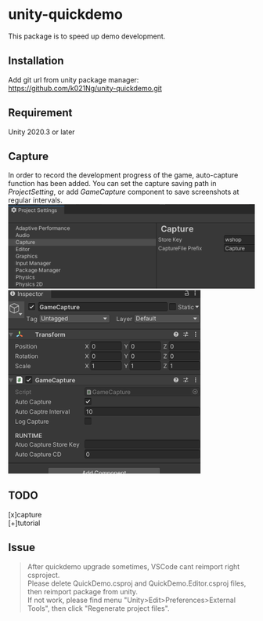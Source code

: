 # unity-quickdemo
This package is to speed up demo development.

## Installation
Add git url from unity package manager:  
https://github.com/k021Ng/unity-quickdemo.git

## Requirement
Unity 2020.3 or later

## Capture
In order to record the development progress of the game, auto-capture function has been added. You can set the capture saving path in *ProjectSetting*, or add *GameCapture* component to save screenshots at regular intervals.
![image](./ReadmeRaw~/Capture_ProjectSettings.png)
![image](./ReadmeRaw~/Capture_GameCaptureComponent.png)

## TODO
[x]capture  
[+]tutorial  

## Issue  
> After quickdemo upgrade sometimes, VSCode cant reimport right csproject.  
Please delete QuickDemo.csproj and QuickDemo.Editor.csproj files, then reimport package from unity.  
If not work, please find menu "Unity>Edit>Preferences>External Tools", then click "Regenerate project files".



